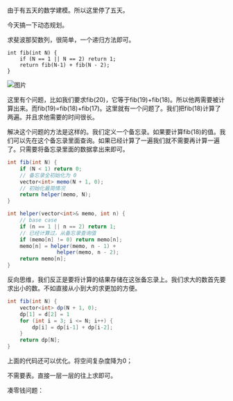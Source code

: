由于有五天的数学建模。所以这里停了五天。

今天搞一下动态规划。

求斐波那契数列，很简单，一个递归方法即可。

```
int fib(int N) {
	if (N == 1 || N == 2) return 1;
	return fib(N-1) + fib(N - 2);
}
```

![图片](day4.assets/640)

这里有个问题，比如我们要求fib(20)，它等于fib(19)+fib(18)。所以他两需要被计算出来。而fib(19)=fib(18)+fib(17)。这里就有一个问题了。我们把fib(18)计算了两遍。并且求他需要的时间很长。

解决这个问题的方法是这样的。我们定义一个备忘录。如果要计算fib(18)的值。我们可以先在这个备忘录里面查询。如果已经计算了一遍我们就不需要再计算一遍了。只需要将备忘录里面的数据拿出来即可。

```java
int fib(int N) {
    if (N < 1) return 0;
    // 备忘录全初始化为 0
    vector<int> memo(N + 1, 0);
    // 初始化最简情况
    return helper(memo, N);
}

int helper(vector<int>& memo, int n) {
    // base case 
    if (n == 1 || n == 2) return 1;
    // 已经计算过，从备忘录查询值
    if (memo[n] != 0) return memo[n];
    memo[n] = helper(memo, n - 1) + 
                helper(memo, n - 2);
    return memo[n];
}
```

反向思维，我们反正是要将计算的结果存储在这张备忘录上。我们求大的数首先要求出小的数。不如直接从小到大的求更加的方便。

```java
int fib(int N) {
	vector<int> dp(N + 1, 0);
	dp[1] = d[2] = 1
	for (int i = 3; i <= N; i++) {
		dp[i] = dp[i-1] + dp[i-2];
	}
	return dp[N];
}
```

上面的代码还可以优化。将空间复杂度降为0；

不需要表。直接一层一层的往上求即可。



凑零钱问题：

